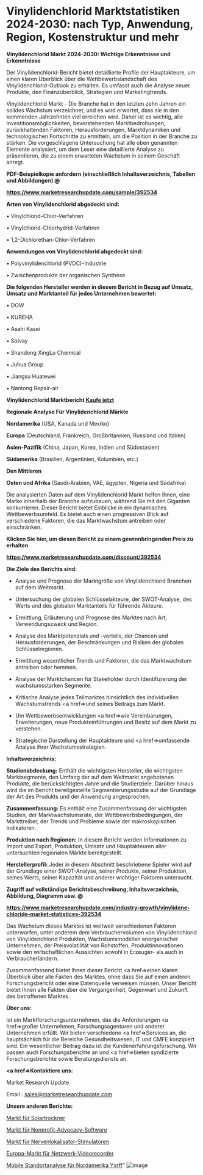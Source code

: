 # Vinylidenchlorid Marktstatistiken 2024-2030: nach Typ, Anwendung, Region, Kostenstruktur und mehr

<strong>Vinylidenchlorid Markt 2024-2030: Wichtige Erkenntnisse und Erkenntnisse</strong>

Der Vinylidenchlorid-Bericht bietet detaillierte Profile der Hauptakteure, um einen klaren Überblick über die Wettbewerbslandschaft des Vinylidenchlorid-Outlook zu erhalten. Es umfasst auch die Analyse neuer Produkte, den Finanzüberblick, Strategien und Marketingtrends.

Vinylidenchlorid Markt - Die Branche hat in den letzten zehn Jahren ein solides Wachstum verzeichnet, und es wird erwartet, dass sie in den kommenden Jahrzehnten viel erreichen wird. Daher ist es wichtig, alle Investitionsmöglichkeiten, bevorstehenden Marktbedrohungen, zurückhaltenden Faktoren, Herausforderungen, Marktdynamiken und technologischen Fortschritte zu ermitteln, um die Position in der Branche zu stärken. Die vorgeschlagene Untersuchung hat alle oben genannten Elemente analysiert, um dem Leser eine detaillierte Analyse zu präsentieren, die zu einem erwarteten Wachstum in seinem Geschäft anregt.



<strong><b>PDF-Beispielkopie anfordern (einschließlich Inhaltsverzeichnis, Tabellen und Abbildungen) @ </b></strong>

<strong><a href=https://www.marketresearchupdate.com/sample/392534>

<strong>https://www.marketresearchupdate.com/sample/392534</u></a></strong></strong>



<strong>Arten von Vinylidenchlorid abgedeckt sind:</strong>

• Vinylchlorid-Chlor-Verfahren

• Vinylchlorid-Chlorhydrid-Verfahren

• 1,2-Dichlorethan-Chlor-Verfahren



<strong>Anwendungen von Vinylidenchlorid abgedeckt sind:</strong>

• Polyvinylidenchlorid (PVDC)-Industrie

• Zwischenprodukte der organischen Synthese



<strong>Die folgenden Hersteller werden in diesem Bericht in Bezug auf Umsatz, Umsatz und Marktanteil für jedes Unternehmen bewertet:</strong>

• DOW

• KUREHA

• Asahi Kasei

• Solvay

• Shandong XingLu Chemical

• Juhua Group

• Jiangsu Huatewei

• Nantong Repair-air



<strong>Vinylidenchlorid Marktbericht <a href=https://www.marketresearchupdate.com/buynow/392534>Kaufe jetzt</a></strong>



<strong>Regionale Analyse Für Vinylidenchlorid Märkte</strong>



<strong>Nordamerika</strong> (USA, Kanada und Mexiko)



<strong>Europa</strong> (Deutschland, Frankreich, Großbritannien, Russland und Italien)



<strong>Asien-Pazifik</strong> (China, Japan, Korea, Indien und Südostasien)



<strong>Südamerika</strong> (Brasilien, Argentinien, Kolumbien, etc.)



<strong>Den Mittleren</strong> 

<strong>Osten und Afrika</strong> (Saudi-Arabien, VAE, ägypten, Nigeria und Südafrika)

Die analysierten Daten auf dem Vinylidenchlorid Markt helfen Ihnen, eine Marke innerhalb der Branche aufzubauen, während Sie mit den Giganten konkurrieren. Dieser Bericht bietet Einblicke in ein dynamisches Wettbewerbsumfeld. Es bietet auch einen progressiven Blick auf verschiedene Faktoren, die das Marktwachstum antreiben oder einschränken.



<strong>Klicken Sie hier, um diesen Bericht zu einem gewinnbringenden Preis zu erhalten
</strong>

<strong><a href=https://www.marketresearchupdate.com/discount/392534>https://www.marketresearchupdate.com/discount/392534</b></u></strong></a>



<strong>Die Ziele des Berichts sind:</strong>

- Analyse und Prognose der Marktgröße von Vinylidenchlorid Branchen auf dem Weltmarkt.

- Untersuchung der globalen Schlüsselakteure, der SWOT-Analyse, des Werts und des globalen Marktanteils für führende Akteure.

- Ermittlung, Erläuterung und Prognose des Marktes nach Art, Verwendungszweck und Region.

- Analyse des Marktpotenzials und -vorteils, der Chancen und Herausforderungen, der Beschränkungen und Risiken der globalen Schlüsselregionen.

- Ermittlung wesentlicher Trends und Faktoren, die das Marktwachstum antreiben oder hemmen.

- Analyse der Marktchancen für Stakeholder durch Identifizierung der wachstumsstarken Segmente.

- Kritische Analyse jedes Teilmarktes hinsichtlich des individuellen Wachstumstrends <a href=>und</a> seines Beitrags zum Markt.

- Um Wettbewerbsentwicklungen <a href=>wie</a> Vereinbarungen, Erweiterungen, neue Produkteinführungen und Besitz auf dem Markt zu verstehen.

- Strategische Darstellung der Hauptakteure und <a href=>umfas</a>sende Analyse ihrer Wachstumsstrategien.



<strong>Inhaltsverzeichnis:</strong>



<strong>Studienabdeckung:</strong> Enthält die wichtigsten Hersteller, die wichtigsten Marktsegmente, den Umfang der auf dem Weltmarkt angebotenen Produkte, die berücksichtigten Jahre und die Studienziele. Darüber hinaus wird die im Bericht bereitgestellte Segmentierungsstudie auf der Grundlage der Art des Produkts und der Anwendung angesprochen.



<strong>Zusammenfassung:</strong> Es enthält eine Zusammenfassung der wichtigsten Studien, der Marktwachstumsrate, der Wettbewerbsbedingungen, der Markttreiber, der Trends und Probleme sowie der makroskopischen Indikatoren.



<strong>Produktion nach Regionen:</strong> In diesem Bericht werden Informationen zu Import und Export, Produktion, Umsatz und Hauptakteuren aller untersuchten regionalen Märkte bereitgestellt.



<strong>Herstellerprofil:</strong> Jeder in diesem Abschnitt beschriebene Spieler wird auf der Grundlage einer SWOT-Analyse, seiner Produkte, seiner Produktion, seines Werts, seiner Kapazität und anderer wichtiger Faktoren untersucht.



<strong><b>Zugriff auf vollständige Berichtsbeschreibung, Inhaltsverzeichnis, Abbildung, Diagramm usw. @ </b></strong>

<strong><a href=https://www.marketresearchupdate.com/industry-growth/vinylidene-chloride-market-statistices-392534>https://www.marketresearchupdate.com/industry-growth/vinylidene-chloride-market-statistices-392534</a></strong>

Das Wachstum dieses Marktes ist weltweit verschiedenen Faktoren unterworfen, unter anderem dem Verbrauchervolumen von Vinylidenchlorid von Vinylidenchlorid Produkten, Wachstumsmodellen anorganischer Unternehmen, der Preisvolatilität von Rohstoffen, Produktinnovationen sowie den wirtschaftlichen Aussichten sowohl in Erzeuger- als auch in Verbraucherländern.

Zusammenfassend bietet Ihnen dieser Bericht <a href=>einen</a> klaren Überblick über alle Fakten des Marktes, ohne dass Sie auf einen anderen Forschungsbericht oder eine Datenquelle verweisen müssen. Unser Bericht bietet Ihnen alle Fakten über die Vergangenheit, Gegenwart und Zukunft des betroffenen Marktes.



<strong>Über uns:</strong>

 ist ein Marktforschungsunternehmen, das die Anforderungen <a href=>großer</a> Unternehmen, Forschungsagenturen und anderer Unternehmen erfüllt. Wir bieten verschiedene <a href=>Services</a> an, die hauptsächlich für die Bereiche Gesundheitswesen, IT und CMFE konzipiert sind. Ein wesentlicher Beitrag dazu ist die Kundenerfahrungsforschung. Wir passen auch Forschungsberichte an und <a href=>bieten</a> syndizierte Forschungsberichte sowie Beratungsdienste an.



<strong><a href=>Kontaktiere uns:</a></strong>

Market Research Update

Email : sales@marketresearchupdate.com



<strong>Unsere anderen Berichte:</strong>

<a href=https://www.linkedin.com/pulse/solar-dryer-market-industry-analysis-segments-top-key>Markt für Solartrockner</a>

<a href=https://www.linkedin.com/pulse/nonprofit-advocacy-software-market-1f>Markt für Nonprofit-Advocacy-Software</a>

<a href=https://www.linkedin.com/pulse/nerve-locator-stimulator-market-research-report>Markt für Nervenlokalisator-Stimulatoren</a>

<a href=https://www.linkedin.com/pulse/europe-network-video-recorders-market-2023-2030>Europa-Markt für Netzwerk-Videorecorder</a>

<a href=https://www.linkedin.com/pulse/north-america-mobile-location-analytics-yxrff/>Mobile Standortanalyse für Nordamerika Yxrff</a>"
![image](https://github.com/Gayatrikarjule/Market-Analysis-361/assets/97346546/d8047c0a-59c6-4669-b912-631713902b56)

